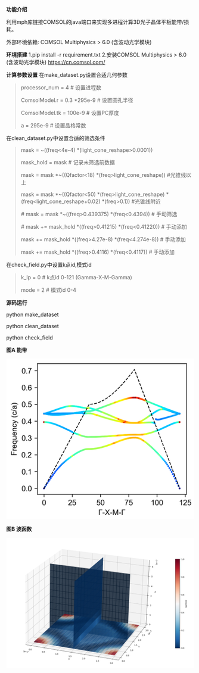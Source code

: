 **功能介绍**

利用mph库链接COMSOL的java端口来实现多进程计算3D光子晶体平板能带/损耗。

外部环境依赖: COMSOL Multiphysics > 6.0 (含波动光学模块)

**环境搭建**
1.pip install -r requirement.txt
2.安装COMSOL Multiphysics > 6.0 (含波动光学模块) https://cn.comsol.com/

**计算参数设置**
在make_dataset.py设置合适几何参数

>   processor_num = 4 # 设置进程数
>
>  ComsolModel.r = 0.3 *295e-9  # 设置圆孔半径
>
>  ComsolModel.tk = 100e-9 # 设置PC厚度
>
>  a = 295e-9 # 设置晶格常数

在clean_dataset.py中设置合适的筛选条件

>mask = ~((freq<4e-4) *(light_cone_reshape>0.0001))
>
>mask_hold = mask # 记录未筛选前数据
>
>mask = mask *~((Qfactor<18) *(freq>light_cone_reshape)) #光锥线以上
>
>mask = mask *~((Qfactor<50) *(freq>light_cone_reshape) *(freq<light_cone_reshape+0.02) *(freq>0.1)) #光锥线附近
>
>\# mask = mask *~((freq>0.439375) *(freq<0.4394)) # 手动筛选
>
>\# mask += mask_hold *((freq>0.41215) *(freq<0.41220)) # 手动添加
>
>mask += mask_hold *((freq>4.27e-8) *(freq<4.274e-8)) # 手动添加
>
>mask += mask_hold *((freq>0.4116) *(freq<0.4117)) # 手动添加

在check_field.py中设置k点id,模式id

>k_lp = 0 # k点id 0-121 (Gamma-X-M-Gamma)
>
>mode = 2 # 模式id 0-4

**源码运行**

python make_dataset

python clean_dataset

python check_field

**图A 能带**

![image-20250926015915011](./assets/image-20250926015915011.png)

**图B 波函数**

![image-20250926021038400](./assets/image-20250926021038400.png)



